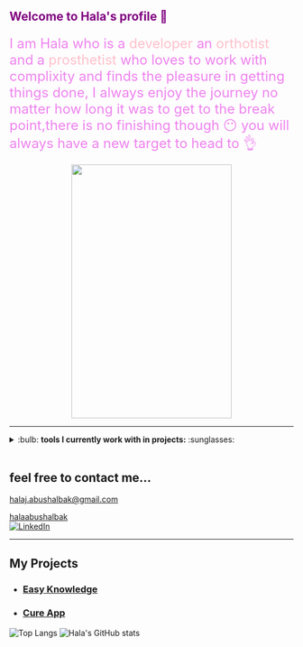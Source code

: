 ## <p style="color:purple"> Welcome to Hala's profile :purple_heart:</p>

<font color="violet" size=5> I am Hala who is a <font color= "pink"> developer </font> an <font color= "pink"> orthotist </font> and a <font color= "pink"> prosthetist </font> who loves to work with complixity and finds the pleasure in getting things done, I always enjoy the journey no matter how long it was to get to the break point,there is no finishing though :no_mouth: you will always have a new target to head to :ok_hand:</font>


<center><img src="https://user-images.githubusercontent.com/74038190/215283295-44de9069-d569-4963-ba8f-264443a54c6d.gif" width="75%" height="450"></center>

---

<details >
<summary> 
 :bulb: <strong>tools I currently work with in projects:</strong> :sunglasses:
</summary>

<img align="right" src="https://pbs.twimg.com/media/E43JZXaXwAEjhzf?format=png&name=small" width="30%" height="30%">
<details>



<summary><font style="color:orange" background-color:lightyellow >Backend</font></summary>

- ![SQL](https://img.shields.io/badge/sql-%2307205e.svg?style=for-the-badge&logo=sql&logoColor=white)
- ![JWT](https://img.shields.io/badge/JWT-000000?style=for-the-badge&logo=JSON%20web%20tokens&logoColor=black&color=F7DF1E)
- ![Axios](https://img.shields.io/badge/axios-680ddf?&style=for-the-badge&logo=axios&logoColor=white)
- ![Nodejs](https://img.shields.io/badge/Node%20js-339933?style=for-the-badge&logo=nodedotjs&logoColor=white)
- ![MongoDB](https://img.shields.io/badge/MongoDB-4EA94B?style=for-the-badge&logo=mongodb&logoColor=white)
- ![Firebase](https://img.shields.io/badge/Firebase-039BE5?style=for-the-badge&logo=Firebase&logoColor=white)
- ![Postman](https://img.shields.io/badge/Postman-FF6C37?style=for-the-badge&logo=Postman&logoColor=white)
- ![MD](https://img.shields.io/badge/Markdown-000000?style=for-the-badge&logo=markdown&logoColor=red&color=F7DF1E)
- ![JS](https://img.shields.io/badge/JavaScript-323330?style=for-the-badge&logo=javascript&logoColor=F7DF1E)
- ![PG](https://img.shields.io/badge/PostgreSQL-316292?style=for-the-badge&logo=postgresql&logoColor=white)
- ![Visual Studio Code](https://img.shields.io/badge/Visual%20Studio%20Code-0078d7.svg?style=for-the-badge&logo=visual-studio-code&logoColor=white)

</details>


<details>
<summary>FrontEnd</summary>



- ![Vite](https://img.shields.io/badge/vite-%23646CFF.svg?style=for-the-badge&logo=vite&logoColor=white)
- ![CSS3](https://img.shields.io/badge/css3-%231572B6.svg?style=for-the-badge&logo=css3&logoColor=white)
- ![Axios](https://img.shields.io/badge/axios-680ddf?&style=for-the-badge&logo=axios&logoColor=white)
- ![Reactjs](https://img.shields.io/badge/React-20232A?style=for-the-badge&logo=react&logoColor=61DAFB)
- ![Redux](https://img.shields.io/badge/redux-%23593d88.svg?style=for-the-badge&logo=redux&logoColor=white)
- ![HTML5](https://img.shields.io/badge/html5-%23E34F26.svg?style=for-the-badge&logo=html5&logoColor=white)
- ![JS](https://img.shields.io/badge/JavaScript-323330?style=for-the-badge&logo=javascript&logoColor=F7DF1E)
- ![TailwindCSS](https://img.shields.io/badge/tailwindcss-%2338B2AC.svg?style=for-the-badge&logo=tailwind-css&logoColor=white)
- ![Visual Studio Code](https://img.shields.io/badge/Visual%20Studio%20Code-0078d7.svg?style=for-the-badge&logo=visual-studio-code&logoColor=white)

</details>



<details>
<summary>Other</summary>

- ![Git](https://img.shields.io/badge/git-%23F05033.svg?style=for-the-badge&logo=git&logoColor=white)
- ![Canva](https://img.shields.io/badge/Canva-%2300C4CC.svg?&style=for-the-badge&logo=Canva&logoColor=white)
- ![GitHub](https://img.shields.io/badge/github-%23121011.svg?style=for-the-badge&logo=github&logoColor=white)
- ![Trello](https://img.shields.io/badge/Trello-0052CC?style=for-the-badge&logo=trello&logoColor=white)
- ![Netlify](https://img.shields.io/badge/netlify-%23000000.svg?style=for-the-badge&logo=netlify&logoColor=#00C7B7)
- ![Render](https://img.shields.io/badge/Render-%46E3B7.svg?style=for-the-badge&logo=render&logoColor=white)

</details>
</details>
<br>

## feel free to contact me…

<a  href=":mailto:halaj.abushalbak@gmail.com"> halaj.abushalbak@gmail.com</a>

<a style="color:dampblue" href="https://www.linkedin.com/in/halaabushalbak/"> halaabushalbak </a> <br>
<a  href="https://www.linkedin.com/in/halaabushalbak/">![LinkedIn](https://img.shields.io/badge/LinkedIn-0077B5?style=for-the-badge&logo=linkedin&logoColor=white)</a>

--- 

##  My Projects <a name = "my_projects"></a>
- ### <a href= "https://github.com/C8-HalaAbuShalbak/MERAKI_Academy_Project_4">Easy Knowledge</a>
- ### <a href= "https://github.com/Girl-Power2/MERAKI_Academy_Project_5">Cure App</a>





![Top Langs](https://github-readme-stats.vercel.app/api/top-langs/?username=HalaAbuShalbak&layout=compact)
![Hala's GitHub stats](https://github-readme-stats.vercel.app/api?username=HalaAbuShalbak&show_icons=true&theme=gruvbox)




